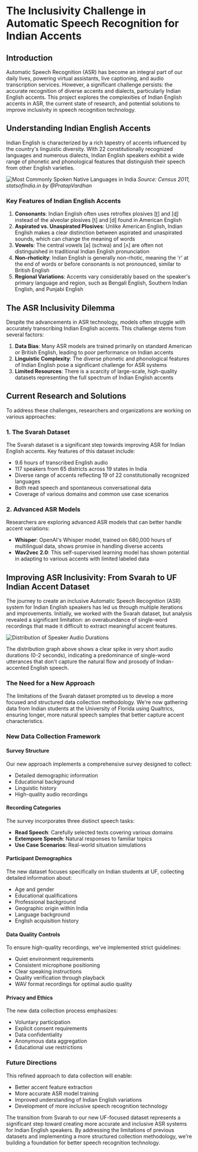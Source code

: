 # The Inclusivity Challenge in Automatic Speech Recognition for Indian Accents

## Introduction

Automatic Speech Recognition (ASR) has become an integral part of our daily lives, powering virtual assistants, live captioning, and audio transcription services. However, a significant challenge persists: the accurate recognition of diverse accents and dialects, particularly Indian English accents. This project explores the complexities of Indian English accents in ASR, the current state of research, and potential solutions to improve inclusivity in speech recognition technology.

## Understanding Indian English Accents

Indian English is characterized by a rich tapestry of accents influenced by the country's linguistic diversity. With 22 constitutionally recognized languages and numerous dialects, Indian English speakers exhibit a wide range of phonetic and phonological features that distinguish their speech from other English varieties.

![Most Commonly Spoken Native Languages in India](https://github.com/Aryaan03/Independent-Study/blob/main/Lang%20Dist.webp)
*Source: Census 2011, statsofIndia.in by @PratapVardhan*

### Key Features of Indian English Accents

1. **Consonants**: Indian English often uses retroflex plosives [ʈ] and [ɖ] instead of the alveolar plosives [t] and [d] found in American English
2. **Aspirated vs. Unaspirated Plosives**: Unlike American English, Indian English makes a clear distinction between aspirated and unaspirated sounds, which can change the meaning of words
3. **Vowels**: The central vowels [ə] (schwa) and [ʌ] are often not distinguished in traditional Indian English pronunciation
4. **Non-rhoticity**: Indian English is generally non-rhotic, meaning the 'r' at the end of words or before consonants is not pronounced, similar to British English
5. **Regional Variations**: Accents vary considerably based on the speaker's primary language and region, such as Bengali English, Southern Indian English, and Punjabi English

## The ASR Inclusivity Dilemma

Despite the advancements in ASR technology, models often struggle with accurately transcribing Indian English accents. This challenge stems from several factors:

1. **Data Bias**: Many ASR models are trained primarily on standard American or British English, leading to poor performance on Indian accents
2. **Linguistic Complexity**: The diverse phonetic and phonological features of Indian English pose a significant challenge for ASR systems
3. **Limited Resources**: There is a scarcity of large-scale, high-quality datasets representing the full spectrum of Indian English accents

## Current Research and Solutions

To address these challenges, researchers and organizations are working on various approaches:

### 1. The Svarah Dataset

The Svarah dataset is a significant step towards improving ASR for Indian English accents. Key features of this dataset include:

- 9.6 hours of transcribed English audio
- 117 speakers from 65 districts across 19 states in India
- Diverse range of accents reflecting 19 of 22 constitutionally recognized languages
- Both read speech and spontaneous conversational data
- Coverage of various domains and common use case scenarios

### 2. Advanced ASR Models

Researchers are exploring advanced ASR models that can better handle accent variations:

- **Whisper**: OpenAI's Whisper model, trained on 680,000 hours of multilingual data, shows promise in handling diverse accents
- **Wav2vec 2.0**: This self-supervised learning model has shown potential in adapting to various accents with limited labeled data

## Improving ASR Inclusivity: From Svarah to UF Indian Accent Dataset

The journey to create an inclusive Automatic Speech Recognition (ASR) system for Indian English speakers has led us through multiple iterations and improvements. Initially, we worked with the Svarah dataset, but analysis revealed a significant limitation: an overabundance of single-word recordings that made it difficult to extract meaningful accent features.

![Distribution of Speaker Audio Durations](https://github.com/Aryaan03/Independent-Study/blob/main/Distribution.png)

The distribution graph above shows a clear spike in very short audio durations (0-2 seconds), indicating a predominance of single-word utterances that don't capture the natural flow and prosody of Indian-accented English speech.

### The Need for a New Approach

The limitations of the Svarah dataset prompted us to develop a more focused and structured data collection methodology. We're now gathering data from Indian students at the University of Florida using Qualtrics, ensuring longer, more natural speech samples that better capture accent characteristics.

### New Data Collection Framework

#### Survey Structure

Our new approach implements a comprehensive survey designed to collect:

- Detailed demographic information
- Educational background
- Linguistic history
- High-quality audio recordings

#### Recording Categories

The survey incorporates three distinct speech tasks:

- **Read Speech**: Carefully selected texts covering various domains
- **Extempore Speech**: Natural responses to familiar topics
- **Use Case Scenarios**: Real-world situation simulations

#### Participant Demographics

The new dataset focuses specifically on Indian students at UF, collecting detailed information about:

- Age and gender
- Educational qualifications
- Professional background
- Geographic origin within India
- Language background
- English acquisition history

#### Data Quality Controls

To ensure high-quality recordings, we've implemented strict guidelines:

- Quiet environment requirements
- Consistent microphone positioning
- Clear speaking instructions
- Quality verification through playback
- WAV format recordings for optimal audio quality

#### Privacy and Ethics

The new data collection process emphasizes:

- Voluntary participation
- Explicit consent requirements
- Data confidentiality
- Anonymous data aggregation
- Educational use restrictions

### Future Directions

This refined approach to data collection will enable:

- Better accent feature extraction
- More accurate ASR model training
- Improved understanding of Indian English variations
- Development of more inclusive speech recognition technology

The transition from Svarah to our new UF-focused dataset represents a significant step toward creating more accurate and inclusive ASR systems for Indian English speakers. By addressing the limitations of previous datasets and implementing a more structured collection methodology, we're building a foundation for better speech recognition technology.
